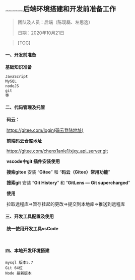 ## <img src="https://www.izipit.top/upload/2020/10/21/9b8c7c5b6b1d2e531fa8d9c437cf963c.png" alt="2481a35b4cbe67a97ef8c8d548123c2" style="zoom:14%;" />后端环境搭建和开发前准备工作

> 团队及人员：后端（陈现磊、左思逸）
>
> 日期：2020年10月21日

> [TOC]

#### 一、开发前准备

**基础知识准备**

```javascript
JavaScript
MySQL
nodeJS
git
等
```

#### 二、代码管理及托管

​	**码云：**

​		https://gitee.com/login(码云登陆地址)

​	**前端码云仓库地址**

​		https://gitee.com/chenx1anle1/xjxy_api_server.git

​	**vscode中git 插件安装使用**

​	**搜索gitee** 安装 “**Gitee**” 和 “**码云（Gitee）常用功能**”

​	**搜索git** 安装 “**Git History**” 和 “**GitLens — Git supercharged**”



​	**使用**

​	拉取远程库=>暂存挂起的更改=>提交到本地库=>推送到远程库



#### 三、开发工具配置及使用

​	**统一使用开发工具vsCode**

​	



#### 四、本地开发环境搭建

```
mysql 版本5.7
Git 64位
Node 最新版本
```











